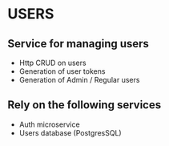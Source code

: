 # USERS

## Service for managing users

- Http CRUD on users
- Generation of user tokens
- Generation of Admin / Regular users

## Rely on the following services

- Auth microservice
- Users database (PostgresSQL)
